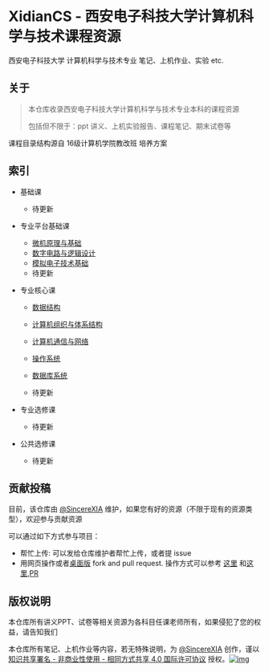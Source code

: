 # XidianCS - 西安电子科技大学计算机科学与技术课程资源

西安电子科技大学 计算机科学与技术专业 笔记、上机作业、实验 etc.



## 关于

> 本仓库收录西安电子科技大学计算机科学与技术专业本科的课程资源
>
> 包括但不限于：ppt 讲义、上机实验报告、课程笔记、期末试卷等

课程目录结构源自 16级计算机学院教改班 培养方案



## 索引

- 基础课

  - 待更新

- 专业平台基础课

  - [微机原理与基础](https://github.com/SincereXIA/XidianCS/tree/master/%E4%B8%93%E4%B8%9A%E5%B9%B3%E5%8F%B0%E5%9F%BA%E7%A1%80%E8%AF%BE/%E5%BE%AE%E6%9C%BA%E5%8E%9F%E7%90%86%E4%B8%8E%E7%B3%BB%E7%BB%9F%E8%AE%BE%E8%AE%A1)
  - [数字电路与逻辑设计](https://github.com/SincereXIA/XidianCS/tree/master/专业平台基础课/数字电路与逻辑设计/)
  - [模拟电子技术基础](https://github.com/SincereXIA/XidianCS/tree/master/%E4%B8%93%E4%B8%9A%E5%B9%B3%E5%8F%B0%E5%9F%BA%E7%A1%80%E8%AF%BE/%E6%A8%A1%E6%8B%9F%E7%94%B5%E5%AD%90%E6%8A%80%E6%9C%AF%E5%9F%BA%E7%A1%80)
  - 待更新

- 专业核心课

  - [数据结构](https://github.com/SincereXIA/XidianCS/tree/master/%E4%B8%93%E4%B8%9A%E6%A0%B8%E5%BF%83%E8%AF%BE/%E6%95%B0%E6%8D%AE%E7%BB%93%E6%9E%84)

  - [计算机组织与体系结构](https://github.com/SincereXIA/XidianCS/tree/master/%E4%B8%93%E4%B8%9A%E6%A0%B8%E5%BF%83%E8%AF%BE/%E8%AE%A1%E7%AE%97%E6%9C%BA%E7%BB%84%E7%BB%87%E4%B8%8E%E4%BD%93%E7%B3%BB%E7%BB%93%E6%9E%84)
  - [计算机通信与网络](https://github.com/SincereXIA/XidianCS/tree/master/%E4%B8%93%E4%B8%9A%E6%A0%B8%E5%BF%83%E8%AF%BE/%E8%AE%A1%E7%AE%97%E6%9C%BA%E9%80%9A%E4%BF%A1%E4%B8%8E%E7%BD%91%E7%BB%9C)
  - [操作系统](https://github.com/SincereXIA/XidianCS/tree/master/%E4%B8%93%E4%B8%9A%E6%A0%B8%E5%BF%83%E8%AF%BE/%E6%93%8D%E4%BD%9C%E7%B3%BB%E7%BB%9F)
  - [数据库系统](https://github.com/SincereXIA/XidianCS/tree/master/%E4%B8%93%E4%B8%9A%E6%A0%B8%E5%BF%83%E8%AF%BE/%E6%95%B0%E6%8D%AE%E5%BA%93%E7%B3%BB%E7%BB%9F)
  - 待更新

- 专业选修课
  - 待更新
- 公共选修课
  - 待更新



## 贡献投稿

目前，该仓库由 [@SincereXIA](https://github.com/SincereXIA/) 维护，如果您有好的资源（不限于现有的资源类型），欢迎参与贡献资源

可以通过如下方式参与项目：

- 帮忙上传: 可以发给仓库维护者帮忙上传，或者提 issue
- 用网页操作或者[桌面版](https://desktop.github.com/) fork and pull request. 操作方式可以参考 [这里](https://blog.csdn.net/qq_29277155/article/details/51048990) 和[这里](https://blog.csdn.net/zhangw0_0/article/details/50667891),[PR](https://blog.csdn.net/huutu/article/details/51018317)



## 版权说明

本仓库所有讲义PPT、试卷等相关资源为各科目任课老师所有，如果侵犯了您的权益，请告知我们

本仓库所有笔记、上机作业等内容，若无特殊说明，为 [@SincereXIA](https://github.com/SincereXIA/) 创作，谨以[知识共享署名 - 非商业性使用 - 相同方式共享 4.0 国际许可协议](http://creativecommons.org/licenses/by-nc-sa/4.0/) 授权。[![img](https://camo.githubusercontent.com/d81c1a80f6c3d68d5f1a80b016db6802aa480411/68747470733a2f2f692e6372656174697665636f6d6d6f6e732e6f72672f6c2f62792d6e632d73612f342e302f38307831352e706e67)](https://camo.githubusercontent.com/d81c1a80f6c3d68d5f1a80b016db6802aa480411/68747470733a2f2f692e6372656174697665636f6d6d6f6e732e6f72672f6c2f62792d6e632d73612f342e302f38307831352e706e67)



